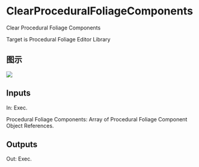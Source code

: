 # ClearProceduralFoliageComponents

Clear Procedural Foliage Components

Target is Procedural Foliage Editor Library

## 图示

![]($-20221218-19003686.png)

## Inputs

In: Exec.

Procedural Foliage Components: Array of Procedural Foliage Component Object References.  

## Outputs

Out: Exec.

